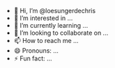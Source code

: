 - 👋 Hi, I’m @loesungerdechris
- 👀 I’m interested in ...
- 🌱 I’m currently learning ...
- 💞️ I’m looking to collaborate on ...
- 📫 How to reach me ...
- 😄 Pronouns: ...
- ⚡ Fun fact: ...

<!---
loesungerdechris/loesungerdechris is a ✨ special ✨ repository because its `README.md` (this file) appears on your GitHub profile.
You can click the Preview link to take a look at your changes.
--->
